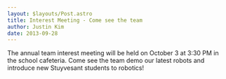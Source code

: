 ```yaml
---
layout: $layouts/Post.astro
title: Interest Meeting - Come see the team
author: Justin Kim
date: 2013-09-28
---
```

The annual team interest meeting will be held on October 3 at 3:30 PM in the school cafeteria. Come see the team demo our latest robots and introduce new Stuyvesant students to robotics!
